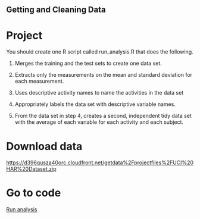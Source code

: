 ## Getting and Cleaning Data

# Project
You should create one R script called run_analysis.R that does the following. 

 1.   Merges the training and the test sets to create one data set.

 2.   Extracts only the measurements on the mean and standard deviation for each measurement. 

 3.   Uses descriptive activity names to name the activities in the data set

 4.   Appropriately labels the data set with descriptive variable names. 

 5.   From the data set in step 4, creates a second, independent tidy data set with the average of each variable for each activity and each subject.


# Download data
 https://d396qusza40orc.cloudfront.net/getdata%2Fprojectfiles%2FUCI%20HAR%20Dataset.zip  
 
# Go to code
[Run analysis](https://github.com/Gerardo0309/Getting-and-Cleaning-Data/blob/main/run_analysis.R)
